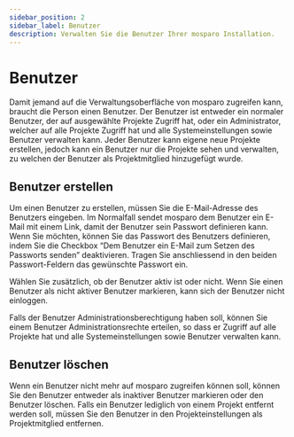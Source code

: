 ```yaml
---
sidebar_position: 2
sidebar_label: Benutzer
description: Verwalten Sie die Benutzer Ihrer mosparo Installation.
---
```


# Benutzer

Damit jemand auf die Verwaltungsoberfläche von mosparo zugreifen kann, braucht die Person einen Benutzer. Der Benutzer ist entweder ein normaler Benutzer, der auf ausgewählte Projekte Zugriff hat, oder ein Administrator, welcher auf alle Projekte Zugriff hat und alle Systemeinstellungen sowie Benutzer verwalten kann. Jeder Benutzer kann eigene neue Projekte erstellen, jedoch kann ein Benutzer nur die Projekte sehen und verwalten, zu welchen der Benutzer als Projektmitglied hinzugefügt wurde.

## Benutzer erstellen

Um einen Benutzer zu erstellen, müssen Sie die E-Mail-Adresse des Benutzers eingeben. Im Normalfall sendet mosparo dem Benutzer ein E-Mail mit einem Link, damit der Benutzer sein Passwort definieren kann. Wenn Sie möchten, können Sie das Passwort des Benutzers definieren, indem Sie die Checkbox “Dem Benutzer ein E-Mail zum Setzen des Passworts senden” deaktivieren. Tragen Sie anschliessend in den beiden Passwort-Feldern das gewünschte Passwort ein.

Wählen Sie zusätzlich, ob der Benutzer aktiv ist oder nicht. Wenn Sie einen Benutzer als nicht aktiver Benutzer markieren, kann sich der Benutzer nicht einloggen.

Falls der Benutzer Administrationsberechtigung haben soll, können Sie einem Benutzer Administrationsrechte erteilen, so dass er Zugriff auf alle Projekte hat und alle Systemeinstellungen sowie Benutzer verwalten kann.

## Benutzer löschen

Wenn ein Benutzer nicht mehr auf mosparo zugreifen können soll, können Sie den Benutzer entweder als inaktiver Benutzer markieren oder den Benutzer löschen. Falls ein Benutzer lediglich von einem Projekt entfernt werden soll, müssen Sie den Benutzer in den Projekteinstellungen als Projektmitglied entfernen.
